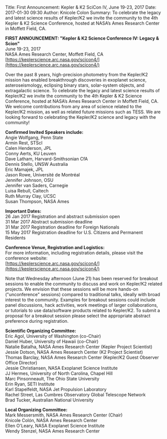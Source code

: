 Title: First Announcement: Kepler & K2 SciCon IV, June 19-23, 2017
Date: 2017-01-30 09:30
Author: Knicole Colon
Summary: To celebrate the legacy and latest science results of Kepler/K2 we invite the community to the 4th Kepler & K2 Science Conference, hosted at NASA’s Ames Research Center in Moffett Field, CA.

**FIRST ANNOUNCEMENT: "Kepler & K2 Science Conference IV: Legacy &
Scion"** </br>
June 19-23, 2017 </br>
NASA Ames Research Center, Moffett Field, CA </br>
[https://keplerscience.arc.nasa.gov/scicon4/](https://keplerscience.arc.nasa.gov/scicon4/)

Over the past 8 years, high-precision photometry from the Kepler/K2 mission has enabled breakthrough discoveries in exoplanet science, asteroseismology, eclipsing binary stars, solar-system objects, and extragalactic science. To celebrate the legacy and latest science results of Kepler/K2 we invite the community to the 4th Kepler & K2 Science Conference, hosted at NASA’s Ames Research Center in Moffett Field, CA. We welcome contributions from any area of science related to the Kepler/K2 mission, as well as related future missions such as TESS. We are looking forward to celebrating the Kepler/K2 science and legacy with the community!

**Confirmed Invited Speakers include:** </br>
Angie Wolfgang, Penn State </br>
Armin Rest, STScI </br>
Calen Henderson, JPL </br>
Conny Aerts, KU Leuven </br>
Dave Latham, Harvard-Smithsonian CfA </br>
Dennis Stello, UNSW Australia </br>
Eric Mamajek, JPL </br>
Jason Rowe, Université de Montréal </br>
Jennifer Johnson, OSU </br>
Jennifer van Saders, Carnegie </br>
Luisa Rebull, Caltech </br>
Ruth Murray Clay, UCSC </br>
Susan Thompson, NASA Ames

**Important Dates:** </br>
26 Jan 2017     Registration and abstract submission open </br>
31 Mar 2017     Abstract submission deadline </br>
31 Mar 2017     Registration deadline for Foreign Nationals </br>
15 May 2017     Registration deadline for U.S. Citizens and Permanent Residents

**Conference Venue, Registration and Logistics:**</br>
For more information, including registration details, please visit the conference website:</br>
[https://keplerscience.arc.nasa.gov/scicon4/](https://keplerscience.arc.nasa.gov/scicon4/)

Note that Wednesday afternoon (June 21) has been reserved for breakout sessions to enable the community to discuss and work on Kepler/K2 related projects. We envision that these sessions will be more hands-on ("unconference" sessions) compared to traditional talks, ideally with broad interest to the community. Examples for breakout sessions could include panel discussions, hack activities, work meetings of larger collaborations, or tutorials to use data/software products related to Kepler/K2. To submit a proposal for a breakout session please select the appropriate abstract preference during registration.

**Scientific Organizing Committee:**</br>
Eric Agol, University of Washington (co-Chair) </br>
Daniel Huber, University of Hawaii (co-Chair) </br>
Natalie Batalha, NASA Ames Research Center (Kepler Project Scientist) </br>
Jessie Dotson, NASA Ames Research Center (K2 Project Scientist) </br>
Thomas Barclay, NASA Ames Research Center (Kepler/K2 Guest Observer Office Director) </br>
Jessie Christiansen, NASA Exoplanet Science Institute </br>
JJ Hermes, University of North Carolina, Chapel Hill </br>
Marc Pinsonneault, The Ohio State University </br>
Erin Ryan, SETI Institute </br>
Karl Stapelfeldt, NASA Jet Propulsion Laboratory </br>
Rachel Street, Las Cumbres Observatory Global Telescope Network </br>
Brad Tucker, Australian National University

**Local Organizing Committee:**</br>
Mark Messersmith, NASA Ames Research Center (Chair) </br>
Knicole Colón, NASA Ames Research Center </br>
Ellen O'Leary, NASA Exoplanet Science Institute </br>
Wendy Stenzel, NASA Ames Research Center

